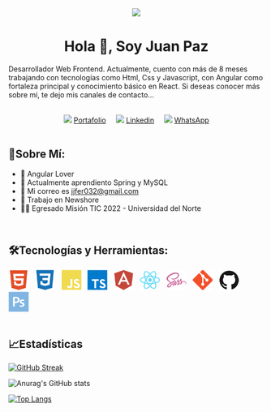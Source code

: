 
<div id="header" align="center">
    <img src="https://media.giphy.com/media/HscDLzkO8EOTmgkhQP/giphy.gif" width="200px">
    <h1> Hola 👋, Soy Juan Paz </h1>
</div>
<p>Desarrollador Web Frontend. Actualmente, cuento con más de 8 meses trabajando con tecnologías como Html, Css y Javascript, con Angular como fortaleza principal y conocimiento básico en React. Si deseas conocer más sobre mí, te dejo mis canales de contacto... </p>
<br>
<div align="center" >
    <span> <img src="https://cdn-icons-png.flaticon.com/512/1006/1006771.png" width="20px"> <a href="https://juanpazweb.web.app">Portafolio</a></span> &nbsp &nbsp
    <span> <img src="https://cdn-icons-png.flaticon.com/512/174/174857.png" width="20px"> <a href="https://www.linkedin.com/in/juanpaz98/">Linkedin</a></span> &nbsp        &nbsp
    <span> <img src="https://upload.wikimedia.org/wikipedia/commons/thumb/5/5e/WhatsApp_icon.png/598px-WhatsApp_icon.png" width="20px"> 
        <a href="https://api.whatsapp.com/send?phone=+573165808886&text=Hola%20Juan,%20ví%20tu%20portafolio%20y%20quiero%20saber%20más%20sobre%20Tí">WhatsApp</a>             </span>
</div>
<br>
<div>
    <h2>🧑Sobre Mí: </h2>
    <ul>
        <li>💖 Angular Lover</li>
        <li>🍃 Actualmente aprendiento Spring y MySQL</li>
        <li>📧 Mi correo es <a href="mailto:jjfer032@gmail.com">jjfer032@gmail.com</a></li>
        <li>🐨 Trabajo en Newshore</li>
        <li>👨‍🎓 Egresado Misión TIC 2022 - Universidad del Norte</li>
    </ul>
</div>
<br>
<div>
    <h2>🛠Tecnologías y Herramientas:</h2>
    <img src="https://github.com/devicons/devicon/blob/master/icons/html5/html5-plain.svg" width="40px"> &nbsp
    <img src="https://github.com/devicons/devicon/blob/master/icons/css3/css3-plain.svg" width="40px"> &nbsp
    <img src="https://github.com/devicons/devicon/blob/master/icons/javascript/javascript-plain.svg" width="40px"> &nbsp
    <img src="https://github.com/devicons/devicon/blob/master/icons/typescript/typescript-plain.svg" width="40px"> &nbsp
    <img src="https://github.com/devicons/devicon/blob/master/icons/angularjs/angularjs-plain.svg" width="40px"> &nbsp
    <img src="https://github.com/devicons/devicon/blob/master/icons/react/react-original.svg" width="40px"> &nbsp
    <img src="https://github.com/devicons/devicon/blob/master/icons/sass/sass-original.svg" width="40px"> &nbsp
    <img src="https://github.com/devicons/devicon/blob/master/icons/git/git-plain.svg" width="40px"> &nbsp
    <img src="https://github.com/devicons/devicon/blob/master/icons/github/github-original.svg" width="40px"> &nbsp
    <img src="https://github.com/devicons/devicon/blob/master/icons/photoshop/photoshop-plain.svg" width="40px"> &nbsp
</div>
<br>
<h2>📈Estadísticas</h2>
    
[![GitHub Streak](http://github-readme-streak-stats.herokuapp.com?user=juanpaz98&theme=holi-theme&locale=es&date_format=j%2Fn%5B%2FY%5D)](https://git.io/streak-stats)

![Anurag's GitHub stats](https://github-readme-stats.vercel.app/api?username=juanpaz98&show_icons=true&theme=transparent)

[![Top Langs](https://github-readme-stats.vercel.app/api/top-langs/?username=juanpaz98&theme=transparent)](https://github.com/anuraghazra/github-readme-stats)

